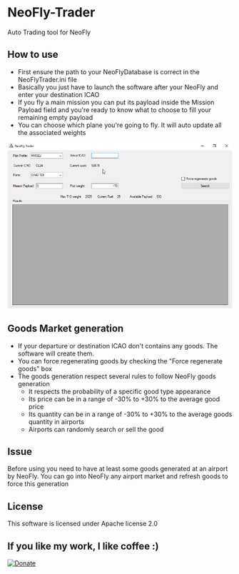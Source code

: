 # NeoFly-Trader
Auto Trading tool for NeoFly

## How to use
* First ensure the path to your NeoFlyDatabase is correct in the NeoFlyTrader.ini file
* Basically you just have to launch the software after your NeoFly and enter your destination ICAO
* If you fly a main mission you can put its payload inside the Mission Payload field and you're ready to know what to choose to fill your remaining empty payload
* You can choose which plane you're going to fly. It will auto update all the associated weights

![](NeoFlyTrader.gif)

## Goods Market generation
* If your departure or destination ICAO don't contains any goods. The software will create them.
* You can force regenerating goods by checking the "Force regenerate goods" box
* The goods generation respect several rules to follow NeoFly goods generation
	* It respects the probability of a specific good type appearance
	* Its price can be in a range of -30% to +30% to the average good price
	* Its quantity can be in a range of -30% to +30% to the average goods quantity in airports
	* Airports can randomly search or sell the good

## Issue
Before using you need to have at least some goods generated at an airport by NeoFly. You can go into NeoFly any airport market and refresh goods to force this generation

## License
This software is licensed under Apache license 2.0

## If you like my work, I like coffee :)
[![Donate](https://img.shields.io/badge/Donate-PayPal-green.svg)](https://www.paypal.com/cgi-bin/webscr?cmd=_s-xclick&hosted_button_id=G3F8XX7KXN6QQ)
